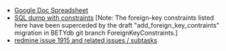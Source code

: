 * [Google Doc Spreadsheet](https://docs.google.com/spreadsheets/d/1fJgaOSR0egq5azYPCP0VRIWw1AazND0OCduyjONH9Wk/edit#gid=956483089)
* [SQL dump with constraints](https://gist.github.com/dlebauer/5522cfd6629cfa2a2610) [Note: The foreign-key constraints listed here have been superceded by the draft "add\_foreign\_key\_contraints" migration in BETYdb git branch ForeignKeyConstraints.]
* [redmine issue 1915 and related issues / subtasks](https://ebi-forecast.igb.illinois.edu/redmine/issues/1915)